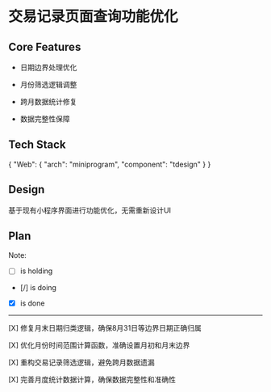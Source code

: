 # 交易记录页面查询功能优化

## Core Features

- 日期边界处理优化

- 月份筛选逻辑调整

- 跨月数据统计修复

- 数据完整性保障

## Tech Stack

{
  "Web": {
    "arch": "miniprogram",
    "component": "tdesign"
  }
}

## Design

基于现有小程序界面进行功能优化，无需重新设计UI

## Plan

Note: 

- [ ] is holding
- [/] is doing
- [X] is done

---

[X] 修复月末日期归类逻辑，确保8月31日等边界日期正确归属

[X] 优化月份时间范围计算函数，准确设置月初和月末边界

[X] 重构交易记录筛选逻辑，避免跨月数据遗漏

[X] 完善月度统计数据计算，确保数据完整性和准确性
